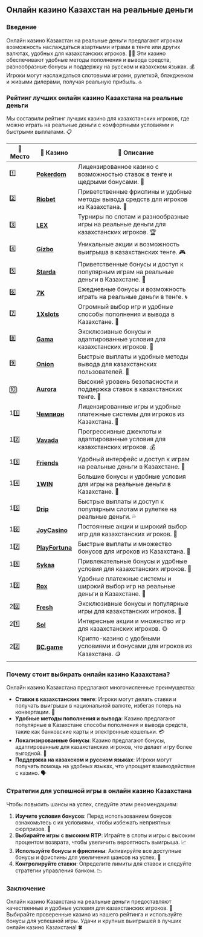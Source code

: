 ## Онлайн казино Казахстан на реальные деньги

### Введение
Онлайн казино Казахстан на реальные деньги предлагают игрокам возможность наслаждаться азартными играми в тенге или других валютах, удобных для казахстанских игроков. 🎰💸 Эти казино обеспечивают удобные методы пополнения и вывода средств, разнообразные бонусы и поддержку на русском и казахском языках. 💰 Игроки могут наслаждаться слотовыми играми, рулеткой, блэкджеком и живыми дилерами, получая реальную прибыль. 🔝

### Рейтинг лучших онлайн казино Казахстана на реальные деньги
Мы составили рейтинг лучших казино для казахстанских игроков, где можно играть на реальные деньги с комфортными условиями и быстрыми выплатами. 📋

| 🥇 **Место** | 🎰 **Казино** | 💬 **Описание** |
|-------------|-------------|----------------|
| 1️⃣ | [**Pokerdom**](https://brandplay.link/4k77v2yx) | Лицензированное казино с возможностью ставок в тенге и щедрыми бонусами. 🎁 |
| 2️⃣ | [**Riobet**](https://brandplay.link/7xBLTPyj) | Приветственные фриспины и удобные методы вывода средств для игроков из Казахстана. 🤑 |
| 3️⃣ | [**LEX**](https://brandplay.link/zW4hdDFV) | Турниры по слотам и разнообразные игры на реальные деньги для казахстанских игроков. 🏆 |
| 4️⃣ | [**Gizbo**](https://brandplay.link/bprXw4YV) | Уникальные акции и возможность выигрыша в казахстанских тенге. 🎮 |
| 5️⃣ | [**Starda**](https://brandplay.link/fB7xwRFL) | Приветственные бонусы и доступ к популярным играм на реальные деньги в Казахстане. 🌟 |
| 6️⃣ | [**7K**](https://brandplay.link/BvQyFShp) | Ежедневные бонусы и возможность играть на реальные деньги в тенге. 🌀 |
| 7️⃣ | [**1Xslots**](https://brandplay.link/hSB1khtr) | Огромный выбор игр и удобные способы пополнения и вывода в Казахстане. 🎰 |
| 8️⃣ | [**Gama**](https://brandplay.link/j6NMKsDz) | Эксклюзивные бонусы и адаптированные условия для казахстанских игроков. 🧩 |
| 9️⃣ | [**Onion**](https://brandplay.link/zBGRVpQ9) | Быстрые выплаты и удобные методы вывода для казахстанских пользователей. 💎 |
| 🔟 | [**Aurora**](https://10trafic-stat2.com/click/668546556bcc6313411604bd/6766/13032/subaccount) | Высокий уровень безопасности и поддержка ставок в казахстанских тенге. 🚀 |
| 11️⃣ | [**Чемпион**](https://temon-gter.cfd/go/lRq?p80412p304504pcc44t17455) | Лицензированные игры и удобные платежные системы для игроков из Казахстана. 🥇 |
| 12️⃣ | [**Vavada**](https://vavadapartner.pro/?promo=ea5c9275-6854-4505-94fc-95ab18221945-linkb2) | Прогрессивные джекпоты и адаптированные условия для казахстанских игроков. 💰 |
| 13️⃣ | [**Friends**](https://gofriends.run/linkb2) | Удобный интерфейс и доступ к играм на реальные деньги в Казахстане. 👯 |
| 14️⃣ | [**1WIN**](https://brandplay.link/smXVpBbG) | Большие бонусы и удобные условия для игры на реальные деньги в Казахстане. 🎲 |
| 15️⃣ | [**Drip**](https://drp-ircp01.com/c07e6a3db) | Быстрые выплаты и доступ к популярным слотам и рулетке на реальные деньги. 💦 |
| 16️⃣ | [**JoyCasino**](https://rpc30.call2me.pro/?/ru/registration?apkpop=0&partner=p24970p3291217pc98f) | Постоянные акции и широкий выбор игр для казахстанских игроков. 🎉 |
| 17️⃣ | [**PlayFortuna**](https://fortunapromo.net/alt/playfortuna/registration?0dc4a9362a71feb7e3f165fb8e766f70) | Быстрые выплаты и множество бонусов для игроков из Казахстана. 💎 |
| 18️⃣ | [**Sykaa**](https://s-two-way.com/?source=linkb2&pid=30697) | Привлекательные бонусы и удобные условия для казахстанских игроков. 🌈 |
| 19️⃣ | [**Rox**](https://rox-pvwfpjgcxe.com/cb1ee18a5) | Удобные платежные системы и широкий выбор игр на реальные деньги в Казахстане. 💸 |
| 20️⃣ | [**Fresh**](https://fresh-eumwkxwao.com/c3f7b485d) | Эксклюзивные бонусы и популярные игры для казахстанских игроков. 🥑 |
| 21️⃣ | [**Sol**](https://sol-mmtdzfbaco.com/cb2415bca) | Интересные акции и множество игр для казахстанских игроков. 🌞 |
| 22️⃣ | [**BC.game**](https://partnerbcgame.com/dcc53d441) | Крипто-казино с удобными условиями и бонусами для игроков из Казахстана. 🪙 |

### Почему стоит выбирать онлайн казино Казахстана?
Онлайн казино Казахстана предлагают многочисленные преимущества:

- **Ставки в казахстанских тенге**: Игроки могут делать ставки и получать выигрыши в национальной валюте, избегая потерь на конвертации. 💸
- **Удобные методы пополнения и вывода**: Казино предлагают популярные в Казахстане способы пополнения и вывода средств, такие как банковские карты и электронные кошельки. 💳
- **Локализированные бонусы**: Казино предлагают бонусы, адаптированные для казахстанских игроков, что делает игру более выгодной. 🎁
- **Поддержка на казахском и русском языках**: Игроки могут получать помощь на удобных языках, что упрощает взаимодействие с казино. 🗣️

### Стратегии для успешной игры в онлайн казино Казахстана
Чтобы повысить шансы на успех, следуйте этим рекомендациям:

1. **Изучите условия бонусов**: Перед использованием бонусов ознакомьтесь с их условиями, чтобы избежать неприятных сюрпризов. 📜
2. **Выбирайте игры с высоким RTP**: Играйте в слоты и игры с высоким процентом возврата, чтобы увеличить вероятность выигрыша. 📈
3. **Используйте бонусы и фриспины**: Активируйте все доступные бонусы и фриспины для увеличения шансов на успех. 🎰
4. **Контролируйте ставки**: Определите лимиты для ставок и следуйте стратегии управления банком. 📉

### Заключение
Онлайн казино Казахстана на реальные деньги предоставляют качественные и удобные условия для казахстанских игроков. 💸 Выбирайте проверенные казино из нашего рейтинга и используйте бонусы для успешной игры. Удачи и крупных выигрышей в лучших онлайн казино Казахстана! 🍀
